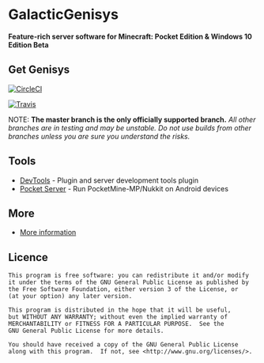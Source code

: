 GalacticGenisys
===================

__Feature-rich server software for Minecraft: Pocket Edition & Windows 10 Edition Beta__


Get Genisys
-------------
[![CircleCI](https://circleci.com/gh/GalacticSoftware/GalacticGenisys/tree/master.svg?style=svg)](https://circleci.com/gh/GalacticSoftware/GalacticGenisys/tree/master)

[![Travis](https://travis-ci.org/GalacticSoftware/GalacticGenisys.svg?branch=master)](https://travis-ci.org/GalacticSoftware/GalacticGenisys)

NOTE: **The master branch is the only officially supported branch.**
_All other branches are in testing and may be unstable. Do not use builds from other branches unless you are sure you understand the risks._

Tools
-------------
* [DevTools](https://github.com/pmmp/PocketMine-DevTools) - Plugin and server development tools plugin
* [Pocket Server](https://github.com/fengberd/MinecraftPEServer) - Run PocketMine-MP/Nukkit on Android devices

More
-------------
* [More information](https://github.com/iTXTech/Genisys/wiki/More-information)

Licence
-------------
	This program is free software: you can redistribute it and/or modify
	it under the terms of the GNU General Public License as published by
	the Free Software Foundation, either version 3 of the License, or
	(at your option) any later version.

	This program is distributed in the hope that it will be useful,
	but WITHOUT ANY WARRANTY; without even the implied warranty of
	MERCHANTABILITY or FITNESS FOR A PARTICULAR PURPOSE.  See the
	GNU General Public License for more details.

	You should have received a copy of the GNU General Public License
	along with this program.  If not, see <http://www.gnu.org/licenses/>.

